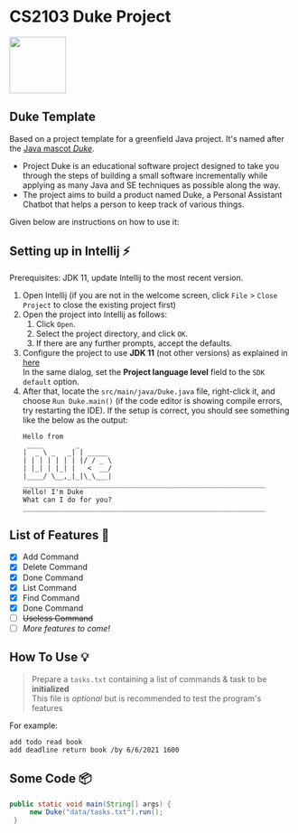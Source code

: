 
# CS2103 Duke Project  

<img height="100" src="https://upload.wikimedia.org/wikipedia/commons/thumb/5/5d/Duke_%28Java_mascot%29_waving.svg/226px-Duke_%28Java_mascot%29_waving.svg.png"/>

## Duke Template

Based on a project template for a greenfield Java project. It's named after the [Java mascot _Duke_](https://www.oracle.com/java/duke.html).

- Project Duke is an educational software project designed to take you through the steps of building a small software incrementally while applying as many Java and SE techniques as possible along the way.
- The project aims to build a product named Duke, a Personal Assistant Chatbot that helps a person to keep track of various things.

Given below are instructions on how to use it:

## Setting up in Intellij :zap:

Prerequisites: JDK 11, update Intellij to the most recent version.

1. Open Intellij (if you are not in the welcome screen, click `File` > `Close Project` to close the existing project first)
2. Open the project into Intellij as follows:
   1. Click `Open`.
   2. Select the project directory, and click `OK`.
   3. If there are any further prompts, accept the defaults.
3. Configure the project to use **JDK 11** (not other versions) as explained in [here](https://www.jetbrains.com/help/idea/sdk.html#set-up-jdk)<br>
   In the same dialog, set the **Project language level** field to the `SDK default` option.
4. After that, locate the `src/main/java/Duke.java` file, right-click it, and choose `Run Duke.main()` (if the code editor is showing compile errors, try restarting the IDE). If the setup is correct, you should see something like the below as the output:
   ```
   Hello from
    ____        _        
   |  _ \ _   _| | _____ 
   | | | | | | | |/ / _ \
   | |_| | |_| |   <  __/
   |____/ \__,_|_|\_\___|
   ____________________________________________________________
   Hello! I'm Duke
   What can I do for you?
   ____________________________________________________________
   ```

## List of Features :bread:
- [X] Add Command
- [X] Delete Command
- [X] Done Command
- [X] List Command
- [X] Find Command
- [X] Done Command
- [ ] ~~Useless Command~~
- [ ] _More features to come!_

## How To Use :bulb:

> Prepare a `tasks.txt` containing a list of commands & task to be **initialized** <br>
> This file is _optional_ but is recommended to test the program's features

For example:
```text
add todo read book
add deadline return book /by 6/6/2021 1600
```

## Some Code :package:

```java
public static void main(String[] args) {
     new Duke("data/tasks.txt").run();
 }
 ```
    
